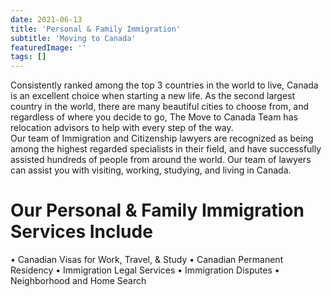 ```yaml
---
date: 2021-06-13
title: 'Personal & Family Immigration'
subtitle: 'Moving to Canada'
featuredImage: ''
tags: []
---
```


Consistently ranked among the top 3 countries in the world to live, Canada is an excellent choice when starting a new life. As the second largest country in the world, there are many beautiful cities to choose from, and regardless of where you decide to go, The Move to Canada Team has relocation advisors to help with every step of the way.
<br/>
Our team of Immigration and Citizenship lawyers are recognized as being among the highest regarded specialists in their field, and have successfully assisted hundreds of people from around the world. Our team of lawyers can assist you with visiting, working, studying, and living in Canada.
<br/>

# Our Personal & Family Immigration Services Include

• Canadian Visas for Work, Travel, & Study
• Canadian Permanent Residency
• Immigration Legal Services
• Immigration Disputes
• Neighborhood and Home Search
